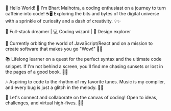 🌟 Hello World! 🌈 I'm Bhart Malhotra, a coding enthusiast on a journey to turn caffeine into code! ☕🖥️ Exploring the bits and bytes of the digital universe with a sprinkle of curiosity and a dash of creativity. 💡✨

🚀 Full-stack dreamer | 💻 Coding wizard | 🎨 Design explorer

🌌 Currently orbiting the world of JavaScript/React and on a mission to create software that makes you go "Wow!" 🚀✨

📚 Lifelong learner on a quest for the perfect syntax and the ultimate code snippet. If I'm not behind a screen, you'll find me chasing sunsets or lost in the pages of a good book. 📖🌅

🎶 Aspiring to code to the rhythm of my favorite tunes. Music is my compiler, and every bug is just a glitch in the melody. 🎵🐞

🌈 Let's connect and collaborate on the canvas of coding! Open to ideas, challenges, and virtual high-fives. 🙌💬



